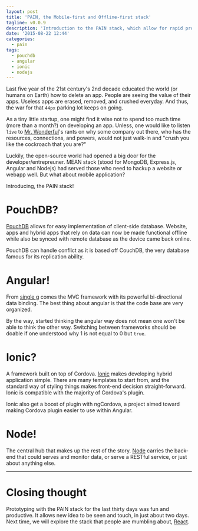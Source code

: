 ```yaml
---
layout: post
title: 'PAIN, the Mobile-first and Offline-first stack'
tagline: v0.0.9
description: 'Introduction to the PAIN stack, which allow for rapid prototyping of client-side mobile app as well as minimal server side task. PAIN stands for PouchDB, Angular, Ionic and Nodejs.'
date: '2015-08-22 12:44'
categories:
  - pain
tags:
  - pouchdb
  - angular
  - ionic
  - nodejs
---
```


Last five year of the 21st century's 2nd decade educated the world (or humans on Earth) how to delete an app. People are seeing the value of their apps. Useless apps are erased, removed, and crushed everyday. And thus, the war for that `44px` parking lot keeps on going.

As a tiny little startup, one might find it wise not to spend too much time (more than a month?) on developing an app. Unless, one would like to listen `live` to [Mr. Wonderful](https://www.google.com/search?q=kevin%20o%27leary)'s rants on why some company out there, who has the resources, connections, and powers, would not just walk-in and "crush you like the cockroach that you are?"

Luckily, the open-source world had opened a big door for the developer/entrepreuner. MEAN stack (stood for MongoDB, Express.js, Angular and Nodejs) had served those who need to hackup a website or webapp well. But what about mobile application?

Introducing, the PAIN stack!

# PouchDB?

[PouchDB](http://pouchdb.com/) allows for easy implementation of client-side database. Website, apps and hybrid apps that rely on data can now be made functional offline while also be synced with remote database as the device came back online.

PouchDB can handle conflict as it is based off CouchDB, the very database famous for its replication ability.

# Angular!

From [single g](google.com) comes the MVC framework with its powerful bi-directional data binding. The best thing about angular is that the code base are very organized.

By the way, started thinking the angular way does not mean one won't be able to think the other way. Switching between frameworks should be doable if one understood why 1 is not equal to 0 but `true`.

# Ionic?

A framework built on top of Cordova. [Ionic](http://ionicframework.net/) makes developing hybrid application simple. There are many templates to start from, and the standard way of styling things makes front-end decision straight-forward. Ionic is compatible with the majority of Cordova's plugin.

Ionic also get a boost of plugin with ngCordova, a project aimed toward making Cordova plugin easier to use within Angular.

# Node!

The central hub that makes up the rest of the story. [Node](nodejs.org) carries the back-end that could serves and monitor data, or serve a RESTful service, or just about anything else.

---

# Closing thought

Prototyping with the PAIN stack for the last thirty days was fun and productive. It allows new idea to be seen and touch, in just about two days. Next time, we will explore the stack that people are mumbling about, [React](http://facebook.github.io/react/).
